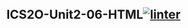 # ICS2O-Unit2-06-HTML[![linter](https://github.com/Aidan-Vezina/ICS2O-Unit-06-HTML/workflows/linter/badge.svg)](https://github.com/marketplace/actions/super-linter)

